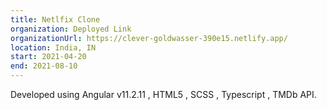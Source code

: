 ```yaml
---
title: Netlfix Clone
organization: Deployed Link
organizationUrl: https://clever-goldwasser-390e15.netlify.app/
location: India, IN
start: 2021-04-20
end: 2021-08-10
---
```


Developed using Angular v11.2.11 , HTML5 , SCSS , Typescript , TMDb API.
